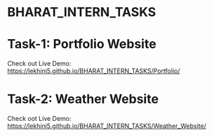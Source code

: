 # BHARAT_INTERN_TASKS

# Task-1: Portfolio Website
 Check out Live Demo: https://lekhini5.github.io/BHARAT_INTERN_TASKS/Portfolio/

# Task-2: Weather Website
 Check oot Live Demo: https://lekhini5.github.io/BHARAT_INTERN_TASKS/Weather_Website/
